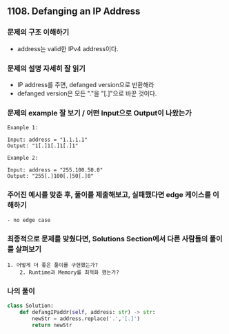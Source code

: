 ## 1108. Defanging an IP Address
### 문제의 구조 이해하기
- address는 valid한 IPv4 address이다.

### 문제의 설명 자세히 잘 읽기
- IP address를 주면, defanged version으로 반환해라
- defanged version은 모든 "."을 "[.]"으로 바꾼 것이다.

### 문제의 example 잘 보기 / 어떤 Input으로 Output이 나왔는가
```text
Example 1:

Input: address = "1.1.1.1"
Output: "1[.]1[.]1[.]1"

Example 2:

Input: address = "255.100.50.0"
Output: "255[.]100[.]50[.]0"
```

### 주어진 예시를 맞춘 후, 풀이를 제출해보고, 실패했다면 edge 케이스를 이해하기
    - no edge case

### 최종적으로 문제를 맞췄다면, Solutions Section에서 다른 사람들의 풀이를 살펴보기
    1. 어떻게 더 좋은 풀이를 구현했는가?
        2. Runtime과 Memory를 최적화 했는가?
            

### 나의 풀이
```python
class Solution:
    def defangIPaddr(self, address: str) -> str:
        newStr = address.replace('.','[.]')
        return newStr
```